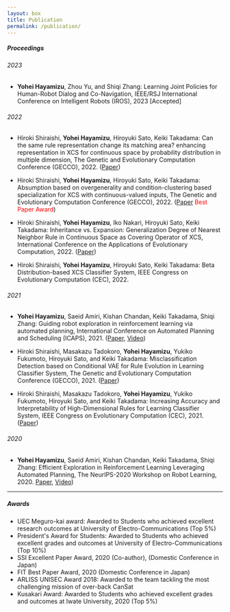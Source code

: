 ```yaml
---
layout: box
title: Publication
permalink: /publication/
---
```


<!-- ##### Publications -->

<!-- ------- -->

##### Proceedings
###### 2023
* **Yohei Hayamizu**, Zhou Yu, and Shiqi Zhang: Learning Joint Policies for Human-Robot Dialog and Co-Navigation, IEEE/RSJ International Conference on Intelligent Robots (IROS), 2023 [Accepted]

###### 2022
* Hiroki Shiraishi, **Yohei Hayamizu**, Hiroyuki Sato, Keiki Takadama: Can the same rule representation change its matching area? enhancing representation in XCS for continuous space by probability distribution in multiple dimension, The Genetic and Evolutionary Computation Conference (GECCO), 2022. ([Paper](https://dl.acm.org/doi/abs/10.1145/3512290.3528874))

* Hiroki Shiraishi, **Yohei Hayamizu**, Hiroyuki Sato, Keiki Takadama: Absumption based on overgenerality and condition-clustering based specialization for XCS with continuous-valued inputs, The Genetic and Evolutionary Computation Conference (GECCO), 2022. ([Paper](https://dl.acm.org/doi/abs/10.1145/3512290.3528841) <span style="color:red">Best Paper Award</span>)

* Hiroki Shiraishi, **Yohei Hayamizu**, Iko Nakari, Hiroyuki Sato, Keiki Takadama: Inheritance vs. Expansion: Generalization Degree of Nearest Neighbor Rule in Continuous Space as Covering Operator of XCS, International Conference on the Applications of Evolutionary Computation, 2022. ([Paper](https://link.springer.com/chapter/10.1007/978-3-031-02462-7_23))

* Hiroki Shiraishi, **Yohei Hayamizu**, Hiroyuki Sato, Keiki Takadama: Beta Distribution-based XCS Classifier System, IEEE Congress on Evolutionary Computation (CEC), 2022.



###### 2021
* **Yohei Hayamizu**, Saeid Amiri, Kishan Chandan, Keiki Takadama, Shiqi Zhang: Guiding robot exploration in reinforcement learning via automated planning, International Conference on Automated Planning and Scheduling (ICAPS), 2021. ([Paper](https://ojs.aaai.org/index.php/ICAPS/article/view/16011), [Video](https://youtu.be/ZMP3p4ayhXM))

* Hiroki Shiraishi, Masakazu Tadokoro, **Yohei Hayamizu**, Yukiko Fukumoto, Hiroyuki Sato, and Keiki Takadama: Misclassification Detection based on Conditional VAE for Rule Evolution in Learning Classifier System, The Genetic and Evolutionary Computation Conference (GECCO), 2021. ([Paper](https://dl.acm.org/doi/10.1145/3449726.3459508))

* Hiroki Shiraishi, Masakazu Tadokoro, **Yohei Hayamizu**, Yukiko Fukumoto, Hiroyuki Sato, and Keiki Takadama: Increasing Accuracy and Interpretability of High-Dimensional Rules for Learning Classifier System, IEEE Congress on Evolutionary Computation (CEC), 2021. ([Paper](https://ieeexplore.ieee.org/abstract/document/9504733))

###### 2020
* **Yohei Hayamizu**, Saeid Amiri, Kishan Chandan, Keiki Takadama, Shiqi Zhang: Efficient Exploration in Reinforcement Learning Leveraging Automated Planning, The NeurIPS-2020 Workshop on Robot Learning, 2020. [Paper](http://www.robot-learning.ml/2020/files/C8.pdf), [Video](https://www.dropbox.com/s/btu1ghi10e4mhov/NeurIPSWS2020\_GDQ.mp4?dl=0))


<!-- ----- -->

<!-- ##### Presentations -->

-----

##### Awards

* UEC Meguro-kai award: Awarded to Students who achieved excellent research outcomes at University of Electro-Communications (Top 5%)
* President's Award for Students: Awarded to Students who achieved excellent grades and outcomes at University of Electro-Communications (Top 10%)
* SSI Excellent Paper Award, 2020 (Co-author), (Domestic Conference in Japan)
* FIT Best Paper Award, 2020 (Domestic Conference in Japan)
* ARLISS UNISEC Award 2018: Awarded to the team tackling the most challenging mission of over-back CanSat
* Kusakari Award: Awarded to Students who achieved excellent grades and outcomes at Iwate University, 2020 (Top 5%)


